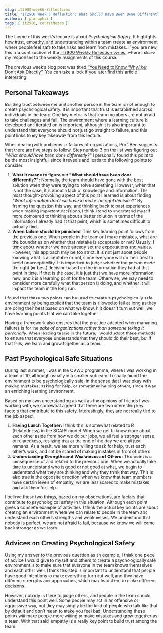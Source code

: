 ```yaml
---
slug: it2900-week6-reflections
title: "IT2900 Week 6 Reflection: What Should Have Been Done Differently?"
authors: [ phanuphat ]
tags: [ it2900, courseNotes ]
---
```


The theme of this week’s lecture is about _Psychological Safety_. It highlights how trust, empathy, and understanding
within a team create an environment where people feel safe to take risks and learn from mistakes. <!--truncate--> If you
are new, this is a continuation of the [IT2900 Weekly Reflection series](/blog/tags/it2900), where I share my responses
to the weekly assignments of this course.

The previous week’s blog post was
titled [“You Need to Know ‘Why,’ but Don’t Ask Directly”.](/blog/it2900-week5-reflections/) You
can take a look if you later find this article interesting.

## Personal Takeaways

Building trust between me and another person in the team is not enough to create psychological safety. It is important
that trust is established across individuals in the team. One key metric is that team members are not afraid to
take challenges and fail. The environment where a learning culture is developed and iterated on is important, although
it is also important to understand that everyone should not just go straight to failure, and this point links to my key
takeaway from this lecture.

When dealing with problems or failures of organizations, Prof. Ben suggests that there are five steps to follow. Step
number 3 on the list was figuring out *"What should have been done differently?"* I personally found this point to be
the most insightful, since it reveals and leads to the following points to consider.

1. **What it means to figure out "What should have been done differently?":** Normally, the team should have
   gone with the best solution when they were trying to solve something. However, when that is not the case, it is
   about a lack of knowledge and information. The most thought-provoking aspect of this point I learned is about finding
   *"What information don’t we have to make the right decision?"* By framing the question this way, and thinking back to
   past experiences when making important decisions, I think I tend to understand myself more compared to thinking about
   a better solution in terms of the information I already had at that point, which is sometimes difficult to actually
   find.
2. **When failure should be punished:** This key learning point follows from the previous one. When people in the team
   or I make mistakes, what are the boundaries on whether that mistake is acceptable or not? Usually, I think about
   whether we have already set the expectations and values. However, this approach may be too strict. It is not just
   about people knowing what is acceptable or not, since everyone will do their best to avoid unacceptability. It is
   important to judge whether the person made the right (or best) decision based on the information they had at that
   point in time. If that is the case, it is just that we have more information now, and it is a learning point for the
   team. Otherwise, we may need to consider more carefully what that person is doing, and whether it will impact the
   team in the long run.

I found that these two points can be used to create a psychologically safe environment by being explicit that the team
is allowed to fail as long as they are doing their best based on what we know. If it doesn’t turn out well, we have
learning points that we can take together.

Having a framework also ensures that the practice adopted when managing failures is for the _sake of organizations
rather than someone taking it personally_. When leading teams in the future, I would adopt these methods to ensure that
everyone understands that they should do their best, but if that fails, we learn and grow together as a team.

## Past Psychological Safe Situations

During last summer, I was in the CVWO programme, where I was working in a team of 10, although usually in a smaller
subteam. I usually found the environment to be psychologically safe, in the sense that I was okay with making mistakes,
asking for help, or sometimes helping others, since it was an enriching learning environment.

Based on my own understanding as well as the opinions of friends I was working with, we somewhat agreed that there are
two interesting key factors that contribute to this safety. Interestingly, they are not really tied to the job aspect.

1. **Having Lunch Together:** I think this is somewhat related to R (Relatedness) in the SCARF model. When we get to
   know more about each other aside from how we do our jobs, we all feel a stronger sense of relatedness, realizing that
   at the end of the day we are all just humans. As a result, we are more willing to ask for help, trust each other’s
   work, and not be scared of making mistakes in front of others.
2. **Understanding Strengths and Weaknesses of Others:** This point is a consequence of and related to the previous one.
   When we actually take time to understand who is good or not good at what, we begin to understand what they are
   thinking and why they think that way. This is also true in the opposite direction: when we know that team members
   have certain levels of empathy, we are less scared to make mistakes and ask them for help.

I believe these two things, based on my observations, are factors that contribute to psychological safety in this
situation. Although each point gives a concrete example of activities, I think the actual key points are about creating
an environment where we can relate to people in the team and understand each other’s strengths and weaknesses. We
understand that nobody is perfect, we are not afraid to fail, because we know we will come back stronger as we learn.

## Advices on Creating Psychological Safety

Using my answer to the previous question as an example, I think one piece of advice I would give to myself and others to
create a psychologically safe environment is to make sure that everyone in the team knows themselves and each other
well. I think this step is important to understand that people have good intentions to make everything turn out well,
and they have different strengths and approaches, which may lead them to make different decisions.

However, nobody is there to judge others, and people in the team should understand this point well. Some people may act
in an offensive or aggressive way, but they may simply be the kind of people who talk like that by default and don’t
mean to make you feel bad. Understanding these points will make people more willing to make mistakes and grow together
as a team. With that said, empathy is a really key point to build trust among the team.
